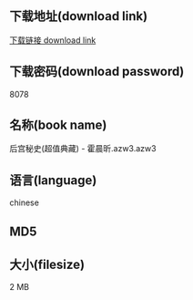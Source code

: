 ## 下载地址(download link)
[下载链接 download link](https://voluble-croquembouche-d321dc.netlify.app/?s=%E5%90%8E%E5%AE%AB%E7%A7%98%E5%8F%B2%28%E8%B6%85%E5%80%BC%E5%85%B8%E8%97%8F%29+-+%E9%9C%8D%E6%99%A8%E6%98%95.azw3)

## 下载密码(download password)
8078

## 名称(book name)
后宫秘史(超值典藏) - 霍晨昕.azw3.azw3

## 语言(language)
chinese

## MD5


## 大小(filesize)
2 MB
